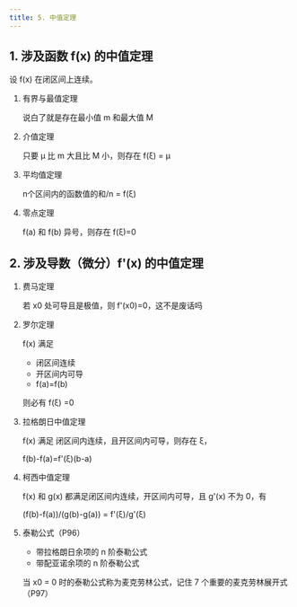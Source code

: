 ```yaml
---
title: 5. 中值定理
---
```


## 1. 涉及函数 f(x) 的中值定理

设 f(x) 在闭区间上连续。

1. 有界与最值定理

   说白了就是存在最小值 m 和最大值 M

2. 介值定理

   只要 μ 比 m 大且比 M 小，则存在 f(ξ) = μ

3. 平均值定理

   n个区间内的函数值的和/n = f(ξ)

4. 零点定理

   f(a) 和 f(b) 异号，则存在 f(ξ)=0

## 2. 涉及导数（微分）f'(x) 的中值定理

1. 费马定理

   若 x0 处可导且是极值，则 f'(x0)=0，这不是废话吗

2. 罗尔定理

   f(x) 满足
   
   - 闭区间连续
   - 开区间内可导
   - f(a)=f(b)
   
   则必有 f(ξ) =0
   
3. 拉格朗日中值定理

   f(x) 满足 闭区间内连续，且开区间内可导，则存在 ξ，

   f(b)-f(a)=f'(ξ)(b-a)

4. 柯西中值定理

   f(x) 和 g(x) 都满足闭区间内连续，开区间内可导，且 g'(x) 不为 0，有

   (f(b)-f(a))/(g(b)-g(a)) = f'(ξ)/g'(ξ)

5. 泰勒公式（P96）

   - 带拉格朗日余项的 n 阶泰勒公式
   - 带配亚诺余项的 n 阶泰勒公式

   当 x0 = 0 时的泰勒公式称为麦克劳林公式，记住 7 个重要的麦克劳林展开式（P97）

   